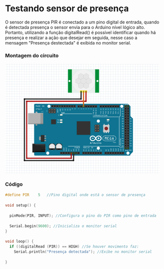 # Testando sensor de presença

O sensor de presença PIR é conectado a um pino digital de entrada, quando é detectada presença o sensor envia para o Arduino nível lógico alto. Portanto, utilizando a função digitalRead()
é possível identificar quando há presença e realizar a ação que desejar em seguida, nesse caso a mensagem "Presença destectada" é exibida no monitor serial.

### Montagem do circuito

![PIR](../Imagens/pir.PNG)

### Código

~~~C
#define PIR    5   //Pino digital onde está o sensor de presença

void setup() {

  pinMode(PIR, INPUT); //Configura o pino do PIR como pino de entrada

  Serial.begin(9600); //Inicializa o monitor serial
}

void loop() {
  if ((digitalRead (PIR)) == HIGH) //Se houver movimento faz:
    Serial.println("Presença detectada"); //Exibe no monitor serial

}
~~~
